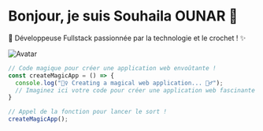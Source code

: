# Bonjour, je suis Souhaila OUNAR 👋

🚀 Développeuse Fullstack passionnée par la technologie et le crochet ! ✨

![Avatar](https://example.com/avatar.gif)

```javascript
// Code magique pour créer une application web envoûtante !
const createMagicApp = () => {
  console.log("🧙‍♀️ Creating a magical web application... 🧙‍♂️");
  // Imaginez ici votre code pour créer une application web fascinante !
}

// Appel de la fonction pour lancer le sort !
createMagicApp();

